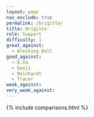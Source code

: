 ```yaml
---
layout: page
nav_exclude: true
permalink: /brigitte/
title: Brigitte
role: Support
difficulty: 1
great_against:
  - Wrecking Ball
good_against:
  - D.Va
  - Genji
  - Reinhardt
  - Tracer
weak_against:
very_weak_against:
---
```


{% include comparisons.html %}